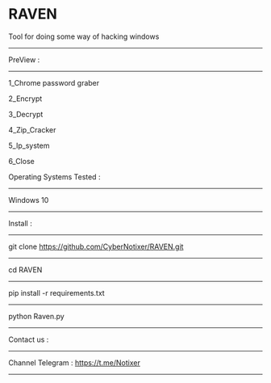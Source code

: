 # RAVEN
Tool for doing some way of hacking windows
______________________________________________________________________________
PreView :
______________________________________________________________________________

1_Chrome password graber

2_Encrypt

3_Decrypt

4_Zip_Cracker

5_Ip_system

6_Close

Operating Systems Tested :
______________________________________________________________________________
Windows 10
______________________________________________________________________________
Install :
______________________________________________________________________________
git clone https://github.com/CyberNotixer/RAVEN.git
______________________________________________________________________________
cd RAVEN
______________________________________________________________________________
pip install -r requirements.txt
______________________________________________________________________________
python Raven.py
______________________________________________________________________________


Contact us :
______________________________________________________________________________
Channel Telegram : https://t.me/Notixer
______________________________________________________________________________
